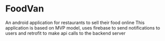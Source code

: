 # FoodVan
An android application for restaurants to sell their food online
This application is based on MVP model, uses firebase to send notifications to users and retrofit to make api calls to the backend server
